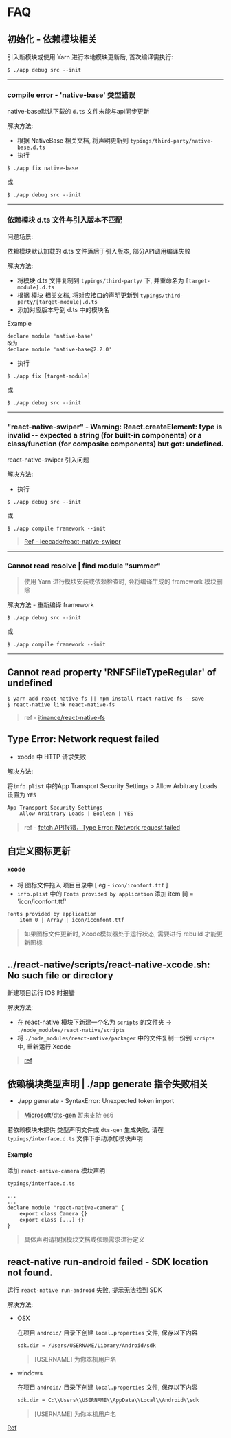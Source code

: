 # FAQ

## 初始化 - 依赖模块相关

引入新模块或使用 Yarn 进行本地模块更新后, 首次编译需执行:
```
$ ./app debug src --init
```
---

### compile error - 'native-base' 类型错误
native-base默认下载的 `d.ts` 文件未能与api同步更新

解决方法: 

* 根据 NativeBase 相关文档, 将声明更新到 `typings/third-party/native-base.d.ts`
* 执行
```
$ ./app fix native-base
```
或
```
$ ./app debug src --init
```

---
### 依赖模块 d.ts 文件与引入版本不匹配
问题场景: 

依赖模块默认加载的 d.ts 文件落后于引入版本, 部分API调用编译失败

解决方法: 

* 将模块 d.ts 文件复制到 `typings/third-party/` 下, 并重命名为 `[target-module].d.ts`
* 根据 模块 相关文档, 将对应接口的声明更新到 `typings/third-party/[target-module].d.ts`
* 添加对应版本号到 d.ts 中的模块名 

Example

```
declare module 'native-base'
改为
declare module 'native-base@2.2.0'
```

* 执行
```
$ ./app fix [target-module]
```
或
```
$ ./app debug src --init
```


---

### "react-native-swiper" - Warning: React.createElement: type is invalid -- expected a string (for built-in components) or a class/function (for composite components) but got: undefined. 
react-native-swiper 引入问题

解决方法:

* 执行

```
$ ./app debug src --init
```
或
```
$ ./app compile framework --init
```


> [Ref - leecade/react-native-swiper](https://github.com/leecade/react-native-swiper/blob/master/src/index.js#L93)

---
###  Cannot read resolve | find module "summer"

> 使用 Yarn 进行模块安装或依赖检查时, 会将编译生成的 framework 模块删除

解决方法 - 重新编译 framework

```
$ ./app debug src --init
```
或
```
$ ./app compile framework --init
```

---

## Cannot read property 'RNFSFileTypeRegular' of undefined

```
$ yarn add react-native-fs || npm install react-native-fs --save
$ react-native link react-native-fs	
```

> ref - [itinance/react-native-fs](https://github.com/itinance/react-native-fs)



## Type Error: Network request failed 

* xocde 中 HTTP 请求失败

解决方法: 

将`info.plist` 中的App Transport Security Settings > Allow Arbitrary Loads 设置为 `YES`

```
App Transport Security Settings
	Allow Arbitrary Loads | Boolean | YES	
```
	
> ref - [fetch API报错，Type Error: Network request failed](http://bbs.reactnative.cn/topic/1668/fetch-api%E6%8A%A5%E9%94%99-type-error-network-request-failed/6)
	


## 自定义图标更新

#### xcode
* 将 图标文件拖入 项目目录中  [ eg - `icon/iconfont.ttf` ]
*  `info.plist` 中的 `Fonts provided by application` 添加 item [i] = 'icon/iconfont.ttf'	

```
Fonts provided by application
	item 0 | Array | icon/iconfont.ttf
```

> 如果图标文件更新时, Xcode模拟器处于运行状态, 需要进行 rebuild 才能更新图标
	

## ../react-native/scripts/react-native-xcode.sh: No such file or directory

新建项目运行 IOS 时报错

解决方法: 

* 在 react-native 模块下新建一个名为 `scripts` 的文件夹 -> `./node_modules/react-native/scripts` 
* 将 `./node_modules/react-native/packager` 中的文件复制一份到 `scripts` 中, 重新运行 Xcode

> [ref](https://github.com/facebook/react-native/issues/14935)

## 依赖模块类型声明 | ./app generate 指令失败相关 

- ./app generate - SyntaxError: Unexpected token import

> [Microsoft/dts-gen](https://github.com/Microsoft/dts-gen)
 暂未支持 es6   
 
若依赖模块未提供 类型声明文件或 `dts-gen` 生成失败, 请在 `typings/interface.d.ts` 文件下手动添加模块声明

#### Example
添加 `react-native-camera` 模块声明

```
typings/interface.d.ts

...
...
declare module "react-native-camera" {
    export class Camera {}
    export class [...] {}
}

```

> 具体声明请根据模块文档或依赖需求进行定义


## react-native run-android failed - SDK location not found.

运行 `react-native run-android` 失败, 提示无法找到 SDK 

解决方法: 

* OSX

	在项目 `android/` 目录下创建 `local.properties` 文件, 保存以下内容
	
	`sdk.dir = /Users/USERNAME/Library/Android/sdk`
	
	> [USERNAME] 为你本机用户名
	
* windows


	在项目 `android/` 目录下创建 `local.properties` 文件, 保存以下内容
	
	`sdk.dir = C:\\Users\\USERNAME\\AppData\\Local\\Android\\sdk`
	
	> [USERNAME] 为你本机用户名
	
	
	
[Ref](https://stackoverflow.com/questions/32634352/react-native-android-build-failed-sdk-location-not-found)


